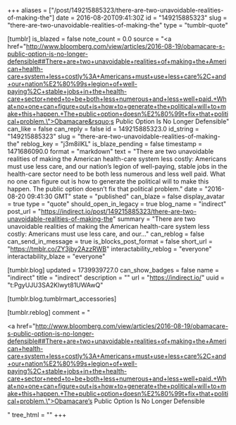+++
aliases = ["/post/149215885323/there-are-two-unavoidable-realities-of-making-the"]
date = 2016-08-20T09:41:30Z
id = "149215885323"
slug = "there-are-two-unavoidable-realities-of-making-the"
type = "tumblr-quote"

[tumblr]
is_blazed = false
note_count = 0.0
source = "<a href=\"http://www.bloomberg.com/view/articles/2016-08-19/obamacare-s-public-option-is-no-longer-defensible##There+are+two+unavoidable+realities+of+making+the+American+health-care+system+less+costly%3A+Americans+must+use+less+care%2C+and+our+nation%E2%80%99s+legion+of+well-paying%2C+stable+jobs+in+the+health-care+sector+need+to+be+both+less+numerous+and+less+well+paid.+What+no+one+can+figure+out+is+how+to+generate+the+political+will+to+make+this+happen.+The+public+option+doesn%E2%80%99t+fix+that+political+problem.\">Obamacare&rsquo;s Public Option Is No Longer Defensible</a>"
can_like = false
can_reply = false
id = 149215885323.0
id_string = "149215885323"
slug = "there-are-two-unavoidable-realities-of-making-the"
reblog_key = "j3m8ilKL"
is_blaze_pending = false
timestamp = 1471686090.0
format = "markdown"
text = "There are two unavoidable realities of making the American health-care system less costly: Americans must use less care, and our nation’s legion of well-paying, stable jobs in the health-care sector need to be both less numerous and less well paid. What no one can figure out is how to generate the political will to make this happen. The public option doesn’t fix that political problem."
date = "2016-08-20 09:41:30 GMT"
state = "published"
can_blaze = false
display_avatar = true
type = "quote"
should_open_in_legacy = true
blog_name = "indirect"
post_url = "https://indirect.io/post/149215885323/there-are-two-unavoidable-realities-of-making-the"
summary = "There are two unavoidable realities of making the American health-care system less costly: Americans must use less care, and our..."
can_reblog = false
can_send_in_message = true
is_blocks_post_format = false
short_url = "https://tmblr.co/ZY3jby2AzzRWB"
interactability_reblog = "everyone"
interactability_blaze = "everyone"

[tumblr.blog]
updated = 1739939727.0
can_show_badges = false
name = "indirect"
title = "indirect"
description = ""
url = "https://indirect.io/"
uuid = "t:PgyUJU3SA2Klwyt81UWAwQ"

[tumblr.blog.tumblrmart_accessories]

[tumblr.reblog]
comment = "<p><a href=\"http://www.bloomberg.com/view/articles/2016-08-19/obamacare-s-public-option-is-no-longer-defensible##There+are+two+unavoidable+realities+of+making+the+American+health-care+system+less+costly%3A+Americans+must+use+less+care%2C+and+our+nation%E2%80%99s+legion+of+well-paying%2C+stable+jobs+in+the+health-care+sector+need+to+be+both+less+numerous+and+less+well+paid.+What+no+one+can+figure+out+is+how+to+generate+the+political+will+to+make+this+happen.+The+public+option+doesn%E2%80%99t+fix+that+political+problem.\">Obamacare’s Public Option Is No Longer Defensible</a></p>"
tree_html = ""
+++
